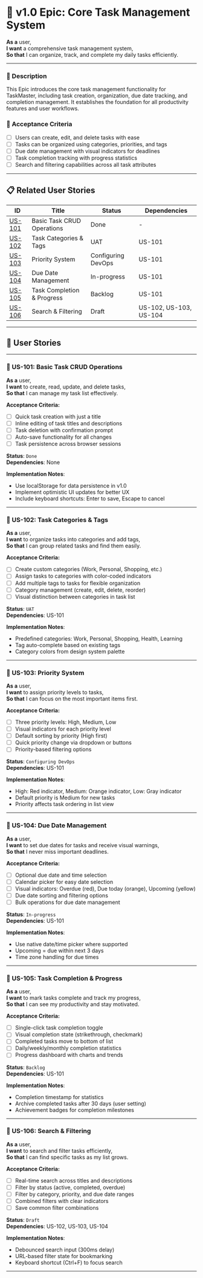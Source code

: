 # 🚀 v1.0 Epic: Core Task Management System

**As a** user,  
**I want** a comprehensive task management system,  
**So that** I can organize, track, and complete my daily tasks efficiently.

---

### 🧭 Description
This Epic introduces the core task management functionality for TaskMaster, including task creation, organization, due date tracking, and completion management. It establishes the foundation for all productivity features and user workflows.

### 🎯 Acceptance Criteria
- [ ] Users can create, edit, and delete tasks with ease
- [ ] Tasks can be organized using categories, priorities, and tags
- [ ] Due date management with visual indicators for deadlines
- [ ] Task completion tracking with progress statistics
- [ ] Search and filtering capabilities across all task attributes

---

## 📋 Related User Stories

| ID      | Title                                      | Status       | Dependencies |
|---------|--------------------------------------------|--------------|-------------|
| [US-101](#us-101-basic-task-crud)                  | Basic Task CRUD Operations             | Done         | -           |
| [US-102](#us-102-task-categories)                  | Task Categories & Tags                 | UAT          | US-101      |
| [US-103](#us-103-priority-system)                  | Priority System                        | Configuring DevOps | US-101      |
| [US-104](#us-104-due-date-management)              | Due Date Management                    | In-progress  | US-101      |
| [US-105](#us-105-task-completion)                  | Task Completion & Progress             | Backlog      | US-101      |
| [US-106](#us-106-search-and-filtering)             | Search & Filtering                     | Draft        | US-102, US-103, US-104 |

---

## 📘 User Stories

---

### 🧩 US-101: Basic Task CRUD Operations

**As a** user,  
**I want** to create, read, update, and delete tasks,  
**So that** I can manage my task list effectively.

**Acceptance Criteria:**
- [ ] Quick task creation with just a title
- [ ] Inline editing of task titles and descriptions
- [ ] Task deletion with confirmation prompt
- [ ] Auto-save functionality for all changes
- [ ] Task persistence across browser sessions

**Status**: `Done`  
**Dependencies**: None

**Implementation Notes**:
- Use localStorage for data persistence in v1.0
- Implement optimistic UI updates for better UX
- Include keyboard shortcuts: Enter to save, Escape to cancel

---

### 🧩 US-102: Task Categories & Tags

**As a** user,  
**I want** to organize tasks into categories and add tags,  
**So that** I can group related tasks and find them easily.

**Acceptance Criteria:**
- [ ] Create custom categories (Work, Personal, Shopping, etc.)
- [ ] Assign tasks to categories with color-coded indicators
- [ ] Add multiple tags to tasks for flexible organization
- [ ] Category management (create, edit, delete, reorder)
- [ ] Visual distinction between categories in task list

**Status**: `UAT`  
**Dependencies**: US-101

**Implementation Notes**:
- Predefined categories: Work, Personal, Shopping, Health, Learning
- Tag auto-complete based on existing tags
- Category colors from design system palette

---

### 🧩 US-103: Priority System

**As a** user,  
**I want** to assign priority levels to tasks,  
**So that** I can focus on the most important items first.

**Acceptance Criteria:**
- [ ] Three priority levels: High, Medium, Low
- [ ] Visual indicators for each priority level
- [ ] Default sorting by priority (High first)
- [ ] Quick priority change via dropdown or buttons
- [ ] Priority-based filtering options

**Status**: `Configuring DevOps`  
**Dependencies**: US-101

**Implementation Notes**:
- High: Red indicator, Medium: Orange indicator, Low: Gray indicator
- Default priority is Medium for new tasks
- Priority affects task ordering in list view

---

### 🧩 US-104: Due Date Management

**As a** user,  
**I want** to set due dates for tasks and receive visual warnings,  
**So that** I never miss important deadlines.

**Acceptance Criteria:**
- [ ] Optional due date and time selection
- [ ] Calendar picker for easy date selection
- [ ] Visual indicators: Overdue (red), Due today (orange), Upcoming (yellow)
- [ ] Due date sorting and filtering options
- [ ] Bulk operations for due date management

**Status**: `In-progress`  
**Dependencies**: US-101

**Implementation Notes**:
- Use native date/time picker where supported
- Upcoming = due within next 3 days
- Time zone handling for due times

---

### 🧩 US-105: Task Completion & Progress

**As a** user,  
**I want** to mark tasks complete and track my progress,  
**So that** I can see my productivity and stay motivated.

**Acceptance Criteria:**
- [ ] Single-click task completion toggle
- [ ] Visual completion state (strikethrough, checkmark)
- [ ] Completed tasks move to bottom of list
- [ ] Daily/weekly/monthly completion statistics
- [ ] Progress dashboard with charts and trends

**Status**: `Backlog`  
**Dependencies**: US-101

**Implementation Notes**:
- Completion timestamp for statistics
- Archive completed tasks after 30 days (user setting)
- Achievement badges for completion milestones

---

### 🧩 US-106: Search & Filtering

**As a** user,  
**I want** to search and filter tasks efficiently,  
**So that** I can find specific tasks as my list grows.

**Acceptance Criteria:**
- [ ] Real-time search across titles and descriptions
- [ ] Filter by status (active, completed, overdue)
- [ ] Filter by category, priority, and due date ranges
- [ ] Combined filters with clear indicators
- [ ] Save common filter combinations

**Status**: `Draft`  
**Dependencies**: US-102, US-103, US-104

**Implementation Notes**:
- Debounced search input (300ms delay)
- URL-based filter state for bookmarking
- Keyboard shortcut (Ctrl+F) to focus search

---